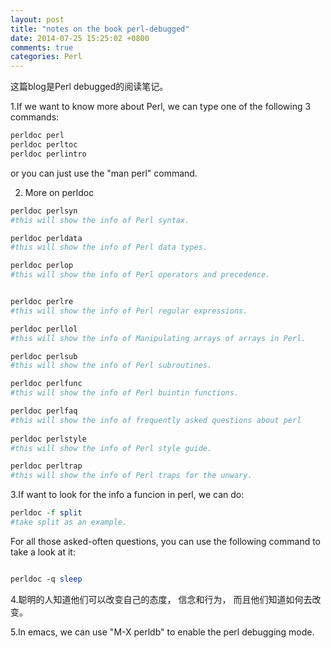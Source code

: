```yaml
---
layout: post
title: "notes on the book perl-debugged"
date: 2014-07-25 15:25:02 +0800
comments: true
categories: Perl
---
```

这篇blog是Perl debugged的阅读笔记。    

1.If we want to know more about Perl, we can type one of the following 3 commands:   

```perl 
perldoc perl  
perldoc perltoc  
perldoc perlintro  

```     
or you can just use the "man perl" command.  

2. More on perldoc  

```perl  
perldoc perlsyn  
#this will show the info of Perl syntax.   

perldoc perldata  
#this will show the info of Perl data types.  

perldoc perlop  
#this will show the info of Perl operators and precedence.


perldoc perlre   
#this will show the info of Perl regular expressions.   

perldoc perllol  
#this will show the info of Manipulating arrays of arrays in Perl.   

perldoc perlsub  
#this will show the info of Perl subroutines.    

perldoc perlfunc   
#this will show the info of Perl buintin functions.   

perldoc perlfaq  
#this will show the info of frequently asked questions about perl 
 
perldoc perlstyle
#this will show the info of Perl style guide.  

perldoc perltrap  
#this will show the info of Perl traps for the unwary. 

```  

3.If want to look for the info a funcion in perl, we can do:  

```perl  
perldoc -f split
#take split as an example.  
```  

For all those asked-often questions, you can use the following command to take a look at it:  

```perl  

perldoc -q sleep   

```    
4.聪明的人知道他们可以改变自己的态度， 信念和行为， 而且他们知道如何去改变。  
 
5.In emacs, we can use "M-X perldb" to enable the perl debugging mode.  







